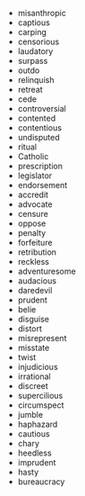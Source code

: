 - misanthropic
- captious
- carping
- censorious
- laudatory
- surpass
- outdo
- relinquish
- retreat
- cede
- controversial
- contented
- contentious
- undisputed
- ritual
- Catholic
- prescription
- legislator
- endorsement
- accredit
- advocate
- censure
- oppose
- penalty
- forfeiture
- retribution
- reckless
- adventuresome
- audacious
- daredevil
- prudent
- belie
- disguise
- distort
- misrepresent
- misstate
- twist
- injudicious
- irrational
- discreet
- supercilious
- circumspect
- jumble
- haphazard
- cautious
- chary
- heedless
- imprudent 
- hasty
- bureaucracy
